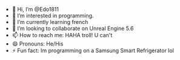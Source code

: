 - 👋 Hi, I’m @Edo1811
- 👀 I’m interested in programming. 
- 🌱 I’m currently learning french
- 💞️ I’m looking to collaborate on Unreal Engine 5.6
- 📫 How to reach me: HAHA troll! U can't 
- 😄 Pronouns: He/His
- ⚡ Fun fact: Im programming on a Samsung Smart Refrigerator lol

<!---
Edo1811/Edo1811 is a ✨ special ✨ repository because its `README.md` (this file) appears on your GitHub profile.
You can click the Preview link to take a look at your changes.
--->
